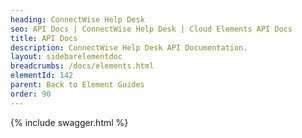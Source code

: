 ```yaml
---
heading: ConnectWise Help Desk
seo: API Docs | ConnectWise Help Desk | Cloud Elements API Docs
title: API Docs
description: ConnectWise Help Desk API Documentation.
layout: sidebarelementdoc
breadcrumbs: /docs/elements.html
elementId: 142
parent: Back to Element Guides
order: 90
---
```


{% include swagger.html %}
